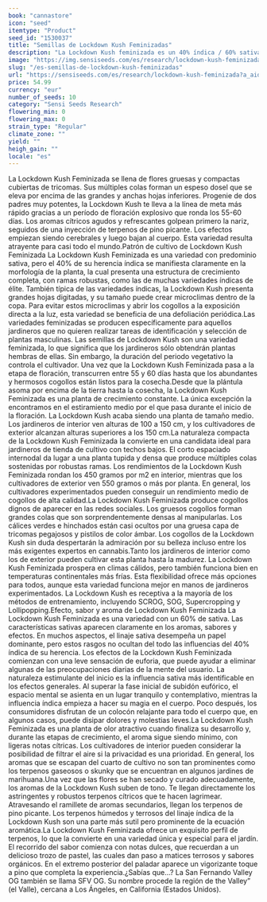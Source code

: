 ```yaml
---
book: "cannastore"
icon: "seed"
itemtype: "Product"
seed_id: "1530037"
title: "Semillas de Lockdown Kush Feminizadas"
description: "La Lockdown Kush feminizada es un 40% índica / 60% sativa. Compacta, de cogollos macizos y escarchados. Con perfiles de terpenos cítricos, pino y tierra."
image: "https://img.sensiseeds.com/es/research/lockdown-kush-feminizada-image.png"
slug: "/es-semillas-de-lockdown-kush-feminizadas"
url: "https://sensiseeds.com/es/research/lockdown-kush-feminizada?a_aid=cannastore"
price: 54.99
currency: "eur"
number_of_seeds: 10
category: "Sensi Seeds Research"
flowering_min: 0
flowering_max: 0
strain_type: "Regular"
climate_zone: ""
yield: ""
heigh_gain: ""
locale: "es"
---
```

La Lockdown Kush Feminizada se llena de flores gruesas y compactas cubiertas de tricomas. Sus múltiples colas forman un espeso dosel que se eleva por encima de las grandes y anchas hojas inferiores. Progenie de dos padres muy potentes, la Lockdown Kush te lleva a la línea de meta más rápido gracias a un período de floración explosivo que ronda los 55-60 días. Los aromas cítricos agudos y refrescantes golpean primero la nariz, seguidos de una inyección de terpenos de pino picante. Los efectos empiezan siendo cerebrales y luego bajan al cuerpo. Esta variedad resulta atrayente para casi todo el mundo.Patrón de cultivo de Lockdown Kush Feminizada La Lockdown Kush Feminizada es una variedad con predominio sativa, pero el 40% de su herencia índica se manifiesta claramente en la morfología de la planta, la cual presenta una estructura de crecimiento completa, con ramas robustas, como las de muchas variedades índicas de élite. También típica de las variedades índicas, la Lockdown Kush presenta grandes hojas digitadas, y su tamaño puede crear microclimas dentro de la copa. Para evitar estos microclimas y abrir los cogollos a la exposición directa a la luz, esta variedad se beneficia de una defoliación periódica.Las variedades feminizadas se producen específicamente para aquellos jardineros que no quieren realizar tareas de identificación y selección de plantas masculinas. Las semillas de Lockdown Kush son una variedad feminizada, lo que significa que los jardineros sólo obtendrán plantas hembras de ellas. Sin embargo, la duración del periodo vegetativo la controla el cultivador. Una vez que la Lockdown Kush Feminizada pasa a la etapa de floración, transcurren entre 55 y 60 días hasta que los abundantes y hermosos cogollos están listos para la cosecha.Desde que la plántula asoma por encima de la tierra hasta la cosecha, la Lockdown Kush Feminizada es una planta de crecimiento constante. La única excepción la encontramos en el estiramiento medio por el que pasa durante el inicio de la floración. La Lockdown Kush acaba siendo una planta de tamaño medio. Los jardineros de interior ven alturas de 100 a 150 cm, y los cultivadores de exterior alcanzan alturas superiores a los 150 cm.La naturaleza compacta de la Lockdown Kush Feminizada la convierte en una candidata ideal para jardineros de tienda de cultivo con techos bajos. El corto espaciado internodal da lugar a una planta tupida y densa que produce múltiples colas sostenidas por robustas ramas. Los rendimientos de la Lockdown Kush Feminizada rondan los 450 gramos por m2 en interior, mientras que los cultivadores de exterior ven 550 gramos o más por planta. En general, los cultivadores experimentados pueden conseguir un rendimiento medio de cogollos de alta calidad.La Lockdown Kush Feminizada produce cogollos dignos de aparecer en las redes sociales. Los gruesos cogollos forman grandes colas que son sorprendentemente densas al manipularlas. Los cálices verdes e hinchados están casi ocultos por una gruesa capa de tricomas pegajosos y pistilos de color ámbar. Los cogollos de la Lockdown Kush sin duda despertarán la admiración por su belleza incluso entre los más exigentes expertos en cannabis.Tanto los jardineros de interior como los de exterior pueden cultivar esta planta hasta la madurez. La Lockdown Kush Feminizada prospera en climas cálidos, pero también funciona bien en temperaturas continentales más frías. Esta flexibilidad ofrece más opciones para todos, aunque esta variedad funciona mejor en manos de jardineros experimentados. La Lockdown Kush es receptiva a la mayoría de los métodos de entrenamiento, incluyendo SCROG, SOG, Supercropping y Lollipopping.Efecto, sabor y aroma de Lockdown Kush Feminizada La Lockdown Kush Feminizada es una variedad con un 60% de sativa. Las características sativas aparecen claramente en los aromas, sabores y efectos. En muchos aspectos, el linaje sativa desempeña un papel dominante, pero estos rasgos no ocultan del todo las influencias del 40% índica de su herencia. Los efectos de la Lockdown Kush Feminizada comienzan con una leve sensación de euforia, que puede ayudar a eliminar algunas de las preocupaciones diarias de la mente del usuario. La naturaleza estimulante del inicio es la influencia sativa más identificable en los efectos generales. Al superar la fase inicial de subidón eufórico, el espacio mental se asienta en un lugar tranquilo y contemplativo, mientras la influencia índica empieza a hacer su magia en el cuerpo. Poco después, los consumidores disfrutan de un colocón relajante para todo el cuerpo que, en algunos casos, puede disipar dolores y molestias leves.La Lockdown Kush Feminizada es una planta de olor atractivo cuando finaliza su desarrollo y, durante las etapas de crecimiento, el aroma sigue siendo mínimo, con ligeras notas cítricas. Los cultivadores de interior pueden considerar la posibilidad de filtrar el aire si la privacidad es una prioridad. En general, los aromas que se escapan del cuarto de cultivo no son tan prominentes como los terpenos gaseosos o skunky que se encuentran en algunos jardines de marihuana.Una vez que las flores se han secado y curado adecuadamente, los aromas de la Lockdown Kush suben de tono. Te llegan directamente los astringentes y robustos terpenos cítricos que te hacen lagrimear. Atravesando el ramillete de aromas secundarios, llegan los terpenos de pino picante. Los terpenos húmedos y terrosos del linaje índica de la Lockdown Kush son una parte más sutil pero prominente de la ecuación aromática.La Lockdown Kush Feminizada ofrece un exquisito perfil de terpenos, lo que la convierte en una variedad única y especial para el jardín. El recorrido del sabor comienza con notas dulces, que recuerdan a un delicioso trozo de pastel, las cuales dan paso a matices terrosos y sabores orgánicos. En el extremo posterior del paladar aparece un vigorizante toque a pino que completa la experiencia.¿Sabías que…? La San Fernando Valley OG también se llama SFV OG. Su nombre procede la región de the Valley” (el Valle), cercana a Los Ángeles, en California (Estados Unidos).
